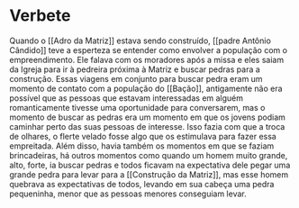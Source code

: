 # Verbete
Quando o [[Adro da Matriz]] estava sendo construído, [[padre Antônio Cândido]] teve a esperteza se entender como envolver a população com o empreendimento. Ele falava com os moradores após a missa e eles saiam da Igreja para ir à pedreira próxima à Matriz e buscar pedras para a construção. Essas viagens em conjunto para buscar pedra eram um momento de contato com a população do [[Bação]], antigamente não era possível que as pessoas que estavam interessadas em alguém romanticamente tivesse uma oportunidade para conversarem, mas o momento de buscar as pedras era um momento em que os jovens podiam caminhar perto das suas pessoas de interesse. Isso fazia com que a troca de olhares, o flerte velado fosse algo que os estimulava para fazer essa empreitada. Além disso, havia também os momentos em que se faziam brincadeiras, há outros momentos como quando um homem muito grande, alto, forte, ia buscar pedras e todos ficavam na expectativa dele pegar uma grande pedra para levar para a [[Construção da Matriz]], mas esse homem quebrava as expectativas de todos, levando em sua cabeça uma pedra pequeninha, menor que as pessoas menores conseguiam levar. 